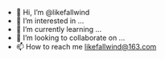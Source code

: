 - 👋 Hi, I’m @likefallwind
- 👀 I’m interested in ...
- 🌱 I’m currently learning ...
- 💞️ I’m looking to collaborate on ...
- 📫 How to reach me likefallwind@163.com
<!---
likefallwind/likefallwind is a ✨ special ✨ repository because its `README.md` (this file) appears on your GitHub profile.
You can click the Preview link to take a look at your changes.
--->
